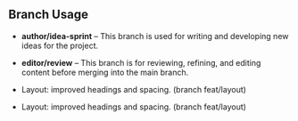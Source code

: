 ## Branch Usage

- **author/idea-sprint** – This branch is used for writing and developing new ideas for the project.
- **editor/review** – This branch is for reviewing, refining, and editing content before merging into the main branch.

- Layout: improved headings and spacing. (branch feat/layout)
- Layout: improved headings and spacing. (branch feat/layout)
